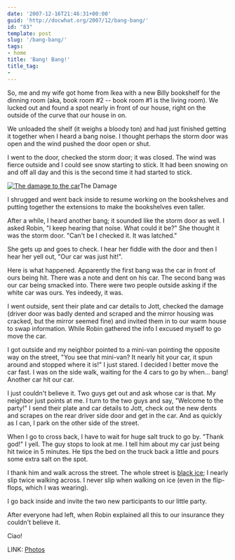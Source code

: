 ```yaml
---
date: '2007-12-16T21:46:31+00:00'
guid: 'http://docwhat.org/2007/12/bang-bang/'
id: "83"
template: post
slug: '/bang-bang/'
tags:
- home
title: 'Bang! Bang!'
title_tag:
-
---
```


So, me and my wife got home from Ikea with a new Billy bookshelf for the
dinning room (aka, book room \#2 -- book room \#1 is the living room). We
lucked out and found a spot nearly in front of our house, right on the outside
of the curve that our house in on.

We unloaded the shelf (it weighs a bloody ton) and had just finished getting
it together when I heard a bang noise. I thought perhaps the storm door was
open and the wind pushed the door open or shut.

I went to the door, checked the storm door; it was closed. The wind was fierce
outside and I could see snow starting to stick. It had been snowing on and off
all day and this is the second time it had started to stick.

[![The damage to the
car](https://farm3.static.flickr.com/2120/2118124196_01f142dc27_m.jpg)](https://www.flickr.com/photos/docwhat/tags/bangbang/)The
Damage

I shrugged and went back inside to resume working on the bookshelves and
putting together the extensions to make the bookshelves even taller.

After a while, I heard another bang; it sounded like the storm door as well. I
asked Robin, "I keep hearing that noise. What could it be?" She thought it was
the storm door. "Can't be I checked it. It was latched."

She gets up and goes to check. I hear her fiddle with the door and then I hear
her yell out, "Our car was just hit!".

Here is what happened. Apparently the first bang was the car in front of ours
being hit. There was a note and dent on his car. The second bang was our car
being smacked into. There were two people outside asking if the white car was
ours. Yes indeedy, it was.

I went outside, sent their plate and car details to Jott, checked the damage
(driver door was badly dented and scraped and the mirror housing was cracked,
but the mirror seemed fine) and invited them in to our warm house to swap
information. While Robin gathered the info I excused myself to go move the
car.

I got outside and my neighbor pointed to a mini-van pointing the opposite way
on the street, "You see that mini-van? It nearly hit your car, it spun around
and stopped where it is!" I just stared. I decided I better move the car fast.
I was on the side walk, waiting for the 4 cars to go by when... bang! Another
car hit our car.

I just couldn't believe it. Two guys get out and ask whose car is that. My
neighbor just points at me. I turn to the two guys and say, "Welcome to the
party!" I send their plate and car details to Jott, check out the new dents
and scrapes on the rear driver side door and get in the car. And as quickly as
I can, I park on the other side of the street.

When I go to cross back, I have to wait for huge salt truck to go by. "Thank
god!" I yell. The guy stops to look at me. I tell him about my car just being
hit twice in 5 minutes. He tips the bed on the truck back a little and pours
some extra salt on the spot.

I thank him and walk across the street. The whole street is
[black ice](https://en.wikipedia.org/wiki/Black_ice); I nearly slip twice
walking across. I never slip when walking on ice (even in the flip-flops,
which I was wearing).

I go back inside and invite the two new participants to our little party.

After everyone had left, when Robin explained all this to our insurance they
couldn't believe it.

Ciao!

LINK: [Photos](https://www.flickr.com/photos/docwhat/tags/bangbang/)
